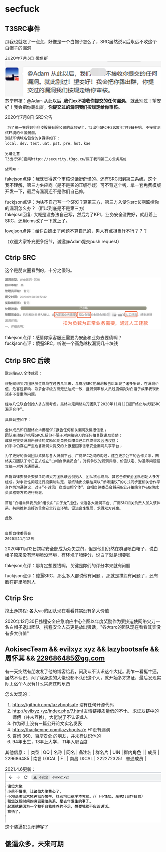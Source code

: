 # secfuck
## T3SRC事件
瓜我也就吃了一点点，好像是一个白帽子怎么了，SRC居然说以后永远不收这个白帽子的漏洞   
     
2020年7月3日 微信群    
![avatar](https://github.com/fakejson/secfuck/blob/e2ec7a2230b9666153814a5f2e8c251adbe95ebc/statics/2020-07/t3wx.png)    
苏宁审核：@Adam 从此以后 ,**我们xx不接收你提交的任何漏洞。** 就此别过！望安好！我会把你踢出群，**你提交过的漏洞我们按规定给你审核。**    
   
2020年7月8日 SRC公告   
```
 为了统一管理领行科技股份有限公司的业务安全，T3出行SRC于2020年7月9日开始，不接收测试环境的业务漏洞。
测试环境域名包含的关键字如下：
local，dev，test，uat，pst，pre，hot，kae

另请注意
T3出行SRC官网https://security.t3go.cn/属于我司第三方业务系统

望周知！

```
   
fakejson点评：我就觉得这个审核说话挺奇怪的。还有SRC归到第三系统，这个我不理解，第三方供应商（是不是买的正版存疑）可不背这个锅，拿一套免费模版开发一下，最后有漏洞还不是你们自己修。   
  
fuckjson点评：为啥不自己写一个SRC？算第三方，第三方入侵你src长期监控你的漏洞怎么办？（所以到底是不是第三方）  
fakejosn回复: 大概是没办法自己写，然后为了KPI，业务安全没做好，就赶着上SRC，还用cms改了一下就上了。  
  
lovejson点评：给你白嫖出了问题不算自己的，男人有点担当行不行？？？    
    

（欢迎大家补充更多细节，诚邀@Adam提交push request）

## Ctrip SRC
这个是朋友圈看到的，十分之傻叼。

![avatar](https://github.com/fakejson/secfuck/blob/master/statics/2020-07/ctrip.png?raw=true)  

fakejson点评：感情你家客服还需要为安全和业务去要债啊？  
fuckjson点评：傻逼SRC，听说一个高危越权漏洞几十块钱

## Ctrip SRC 后续

```
致网络尖刀全体成员：

根据网络尖刀团队多位成员在过去几年来，与携程SRC在漏洞报告后出现了诸多争议，在漏洞价值、危害性影响、及安全评级方面无法达成一致，且漏洞审核人员过度偏执对白帽子成果表现出诸多不尊重等问题。

经与几位联合创始人多方面考虑，最终决定网络尖刀团队于2020年11月12日起“终止与携程SRC漏洞合作”。

具体调整如下：

全体成员即日起终止向携程SRC报告任何相关漏洞及情报信息；
团队主动放弃携程SRC包括但不限于对网络尖刀的任何相关致谢及奖励；
成员已提交漏洞所获得的奖励如期兑换保障自己工作成果及合法权益；
如手中仍存在严重危害漏洞未提交的上报至国家信息安全漏洞共享平台；

为了更好的协调团队成员与各大漏洞平台、厂商SRC之间的沟通，建立更加公平的合作关系，网络尖刀团队于今日正式成立“白帽自律委员会”，对有争议的漏洞评级、价值认定、沟通等问题设立统一对外沟通渠道。

白帽自律委员会委员由网络尖刀团队联合创始人、团队核心成员、其它合作安全团队创始人多方组成，对争议性问题进行投票制认定，最终输出投票结果以“参考建议”的方式同步至相关合作平台作为沟通建议，对于“不诚信厂商或白帽个体”，白帽自律委员会将采取公开拒绝合作&取缔成员资格等方式进行处理。

首届“白帽自律委员会”组长由“曲子龙”担任，诚邀各大漏洞平台、厂商SRC相关负责人加入该体系，共同维护良好的信息安全行业环境，促进良性发展，求得双方共赢。

此致


白帽自律委员会
2020年11月12日

```

2020年11月12日携程安全部成为众矢之的，但是他们仍然在群里喷白帽子，说白帽子原来没有环境喷没环境，有环境了喷评分，说白了就是想要钱

fakejson点评：那肯定想要钱啊，关键是你们的评分本来就有问题

fuckjson点评：傻逼SRC，那么多人都说他有问题 ，那就是携程有问题了，还有脸在群里喷别人

## Ctrip Src

挖土@携程: 各大src的团队现在看看其实没有多大价值

2020年12月30日携程安全应急响应中心企图以年度奖励作为要挟迫使网络尖刀一名白帽子退出团队，携程安全人员更是放出狠话，"各大src的团队现在看看其实没有多大价值"


## AokisecTeam && evilxyz.xyz && lazybootsafe && 周怀其 && 229686485@qq.com

有一天突然有朋友发了他的博客给我，问我认不认识这个大佬。我乍一看挺牛逼，居然不认识，问了我身边的大佬也都不认识这个人，就开始多方求证，最后发现实际上这个人没有什么实质性的东西

怎么发现的：

1. https://github.com/lazybootsafe 没有任何开源代码
2. http://evilxyz.xyz/index.php/7.html 友情链接质量低的不计。 求证友链中的师傅（并未互换），大佬说了不认识此人
3. 作为硕士没有一篇公开论文实名发表
4. https://hackerone.com/lazybootsafe H1没有漏洞
5. 咨询 360、百度安全 的朋友，并未有认识他的
6. 94年出生，13年上大学， 11年入职百度


其他信息：
| 类型 | QQ         | 名称                  | 网名                  | 备注名 | 群名片                | UIN        | 群内角色 |
| 成员 | 229686485  | 南昌 L0CAL            | F                     |        | 南昌 L0CAL            | 2222723251 | 普通成员 |

2021.4.6更新：
![avatar](https://github.com/fakejson/secfuck/blob/master/statics/2020-07/zhq.png?raw=true) 
这个装逼犯关闭博客了
## 傻逼众多，未来可期   
